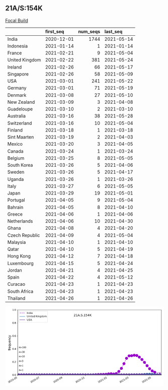 

## 21A/S:154K
[Focal Build](https://nextstrain.org/groups/neherlab/ncov/21A.S.154K)

|                | first_seq   |   num_seqs | last_seq   |
|:---------------|:------------|-----------:|:-----------|
| India          | 2020-12-01  |       1744 | 2021-05-14 |
| Indonesia      | 2021-01-14  |          1 | 2021-01-14 |
| France         | 2021-02-21  |          9 | 2021-05-04 |
| United Kingdom | 2021-02-22  |        381 | 2021-05-24 |
| Ireland        | 2021-02-26  |         66 | 2021-05-17 |
| Singapore      | 2021-02-26  |         58 | 2021-05-09 |
| USA            | 2021-03-01  |        241 | 2021-05-22 |
| Germany        | 2021-03-01  |         71 | 2021-05-19 |
| Denmark        | 2021-03-08  |         27 | 2021-05-10 |
| New Zealand    | 2021-03-09  |          3 | 2021-04-08 |
| Guadeloupe     | 2021-03-10  |          2 | 2021-03-10 |
| Australia      | 2021-03-16  |         38 | 2021-05-28 |
| Switzerland    | 2021-03-16  |         10 | 2021-05-04 |
| Finland        | 2021-03-18  |          1 | 2021-03-18 |
| Sint Maarten   | 2021-03-19  |          2 | 2021-04-03 |
| Mexico         | 2021-03-20  |          3 | 2021-04-05 |
| Canada         | 2021-03-24  |          1 | 2021-03-24 |
| Belgium        | 2021-03-25  |          8 | 2021-05-05 |
| South Korea    | 2021-03-26  |          5 | 2021-04-06 |
| Sweden         | 2021-03-26  |          5 | 2021-04-17 |
| Uganda         | 2021-03-26  |          1 | 2021-03-26 |
| Italy          | 2021-03-27  |          6 | 2021-05-05 |
| Japan          | 2021-03-29  |         19 | 2021-05-01 |
| Portugal       | 2021-04-05  |          9 | 2021-05-04 |
| Bahrain        | 2021-04-05  |          8 | 2021-04-10 |
| Greece         | 2021-04-06  |          1 | 2021-04-06 |
| Netherlands    | 2021-04-06  |         10 | 2021-04-30 |
| Ghana          | 2021-04-08  |          4 | 2021-04-20 |
| Czech Republic | 2021-04-09  |          4 | 2021-05-04 |
| Malaysia       | 2021-04-10  |          1 | 2021-04-10 |
| Qatar          | 2021-04-10  |          5 | 2021-04-19 |
| Hong Kong      | 2021-04-12  |          7 | 2021-04-18 |
| Luxembourg     | 2021-04-15  |          5 | 2021-04-24 |
| Jordan         | 2021-04-21  |          4 | 2021-04-25 |
| Spain          | 2021-04-22  |          4 | 2021-05-12 |
| Curacao        | 2021-04-23  |          1 | 2021-04-23 |
| South Africa   | 2021-04-23  |          1 | 2021-04-23 |
| Thailand       | 2021-04-26  |          1 | 2021-04-26 |

![Overall trends 21A.S.154K](/overall_trends_figures/overall_trends_21A.S.154K.png)